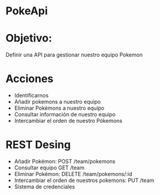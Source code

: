 # PokeApi
# Objetivo:
Definir una API para gestionar nuestro equipo Pokemon

# Acciones
- Identificarnos
- Añadir pokemons a nuestro equipo
- Eliminar Pokémons a nuestro equipo
- Consultar información de nuestro equipo
- Intercambiar el orden de nuestro Pókemons

# REST Desing
- Añadir Pokémon: POST /team/pokemons
- Consultar equipo GET /team
- Eliminar Pokémon: DELETE /team/pokemons/:id
- Intercambiar el orden de nuestros pokemons: PUT /team
- Sistema de credenciales
